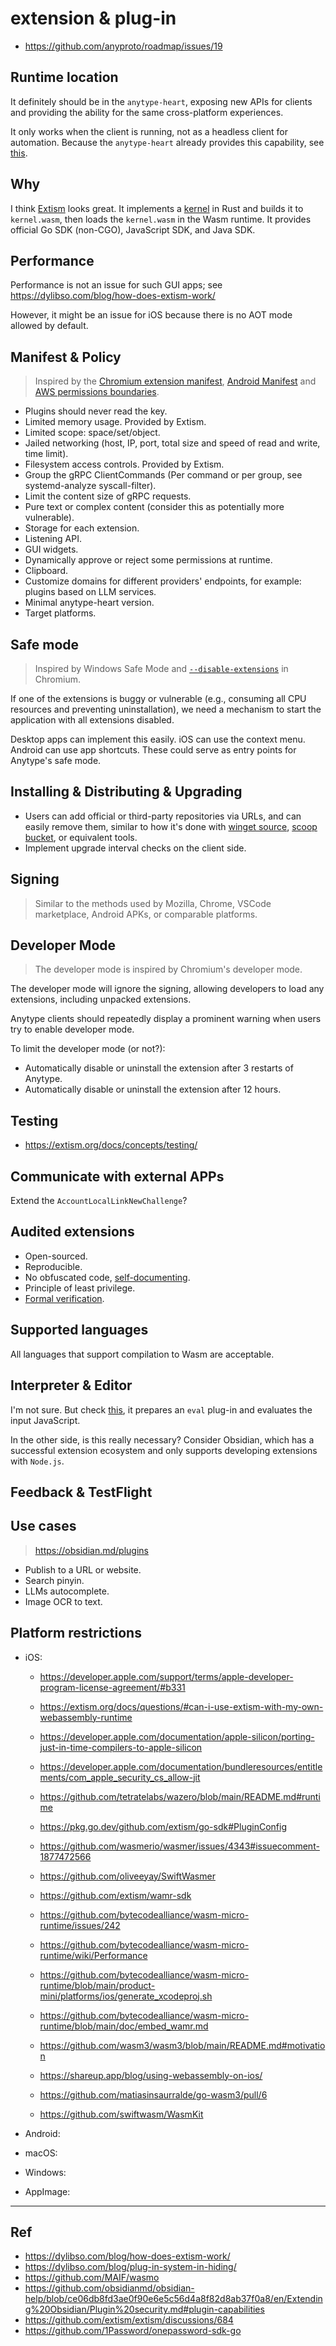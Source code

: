 # extension & plug-in

- https://github.com/anyproto/roadmap/issues/19

## Runtime location

It definitely should be in the `anytype-heart`, exposing new APIs for clients and providing the ability for the same cross-platform experiences.

It only works when the client is running, not as a headless client for automation. Because the `anytype-heart` already provides this capability, see [this](./README.md#backup--restore).

## Why

I think [Extism](https://github.com/extism) looks great. It implements a [kernel](https://github.com/extism/extism/blob/main/kernel) in Rust and builds it to `kernel.wasm`, then loads the `kernel.wasm` in the Wasm runtime. It provides official Go SDK (non-CGO), JavaScript SDK, and Java SDK.

## Performance

Performance is not an issue for such GUI apps; see https://dylibso.com/blog/how-does-extism-work/

However, it might be an issue for iOS because there is no AOT mode allowed by default.

## Manifest & Policy

> Inspired by the [Chromium extension manifest](https://developer.chrome.com/docs/extensions/reference/manifest), [Android Manifest](https://developer.android.com/guide/topics/manifest/manifest-intro) and [AWS permissions boundaries](https://docs.aws.amazon.com/IAM/latest/UserGuide/access_policies_boundaries.html).

- Plugins should never read the key.
- Limited memory usage. Provided by Extism.
- Limited scope: space/set/object.
- Jailed networking (host, IP, port, total size and speed of read and write, time limit).
- Filesystem access controls. Provided by Extism.
- Group the gRPC ClientCommands (Per command or per group, see systemd-analyze syscall-filter).
- Limit the content size of gRPC requests.
- Pure text or complex content (consider this as potentially more vulnerable).
- Storage for each extension.
- Listening API.
- GUI widgets.
- Dynamically approve or reject some permissions at runtime.
- Clipboard.
- Customize domains for different providers' endpoints, for example: plugins based on LLM services.
- Minimal anytype-heart version.
- Target platforms.

## Safe mode

> Inspired by Windows Safe Mode and [`--disable-extensions`](https://peter.sh/experiments/chromium-command-line-switches/#disable-extensions) in Chromium.

If one of the extensions is buggy or vulnerable (e.g., consuming all CPU resources and preventing uninstallation), we need a mechanism to start the application with all extensions disabled.

Desktop apps can implement this easily. iOS can use the context menu. Android can use app shortcuts. These could serve as entry points for Anytype's safe mode.

## Installing & Distributing & Upgrading

- Users can add official or third-party repositories via URLs, and can easily remove them, similar to how it's done with [winget source](https://github.com/microsoft/winget-cli/blob/master/doc/windows/package-manager/winget/source.md), [scoop bucket](https://github.com/ScoopInstaller/Scoop/wiki/Buckets), or equivalent tools.
- Implement upgrade interval checks on the client side.

## Signing

> Similar to the methods used by Mozilla, Chrome, VSCode marketplace, Android APKs, or comparable platforms.

## Developer Mode

> The developer mode is inspired by Chromium's developer mode.

The developer mode will ignore the signing, allowing developers to load any extensions, including unpacked extensions.

Anytype clients should repeatedly display a prominent warning when users try to enable developer mode.

To limit the developer mode (or not?):

- Automatically disable or uninstall the extension after 3 restarts of Anytype.
- Automatically disable or uninstall the extension after 12 hours.

## Testing

- https://extism.org/docs/concepts/testing/

## Communicate with external APPs

Extend the `AccountLocalLinkNewChallenge`?

## Audited extensions

- Open-sourced.
- Reproducible.
- No obfuscated code, [self-documenting](https://en.wikipedia.org/wiki/Self-documenting_code).
- Principle of least privilege.
- [Formal verification](https://dylibso.com/blog/formally-verified-webassembly-plugins/).

## Supported languages

All languages that support compilation to Wasm are acceptable.

## Interpreter & Editor

I'm not sure. But check [this](https://extism.org/blog/sandboxing-llm-generated-code/), it prepares an `eval` plug-in and evaluates the input JavaScript.

In the other side, is this really necessary? Consider Obsidian, which has a successful extension ecosystem and only supports developing extensions with `Node.js`.

## Feedback & TestFlight

## Use cases

> https://obsidian.md/plugins

- Publish to a URL or website.
- Search pinyin.
- LLMs autocomplete.
- Image OCR to text.

## Platform restrictions

- iOS:

  - https://developer.apple.com/support/terms/apple-developer-program-license-agreement/#b331

  - https://extism.org/docs/questions/#can-i-use-extism-with-my-own-webassembly-runtime

  - https://developer.apple.com/documentation/apple-silicon/porting-just-in-time-compilers-to-apple-silicon
  - https://developer.apple.com/documentation/bundleresources/entitlements/com_apple_security_cs_allow-jit

  - https://github.com/tetratelabs/wazero/blob/main/README.md#runtime
  - https://pkg.go.dev/github.com/extism/go-sdk#PluginConfig

  - https://github.com/wasmerio/wasmer/issues/4343#issuecomment-1877472566
  - https://github.com/oliveeyay/SwiftWasmer

  - https://github.com/extism/wamr-sdk
  - https://github.com/bytecodealliance/wasm-micro-runtime/issues/242
  - https://github.com/bytecodealliance/wasm-micro-runtime/wiki/Performance
  - https://github.com/bytecodealliance/wasm-micro-runtime/blob/main/product-mini/platforms/ios/generate_xcodeproj.sh
  - https://github.com/bytecodealliance/wasm-micro-runtime/blob/main/doc/embed_wamr.md

  - https://github.com/wasm3/wasm3/blob/main/README.md#motivation
  - https://shareup.app/blog/using-webassembly-on-ios/
  - https://github.com/matiasinsaurralde/go-wasm3/pull/6

  - https://github.com/swiftwasm/WasmKit

- Android:
- macOS:
- Windows:
- AppImage:

---

## Ref

- https://dylibso.com/blog/how-does-extism-work/
- https://dylibso.com/blog/plug-in-system-in-hiding/
- https://github.com/MAIF/wasmo
- https://github.com/obsidianmd/obsidian-help/blob/ce06db8fd3ae0f90e6e5c56d4a8f82d8ab37f0a8/en/Extending%20Obsidian/Plugin%20security.md#plugin-capabilities
- https://github.com/extism/extism/discussions/684
- https://github.com/1Password/onepassword-sdk-go
